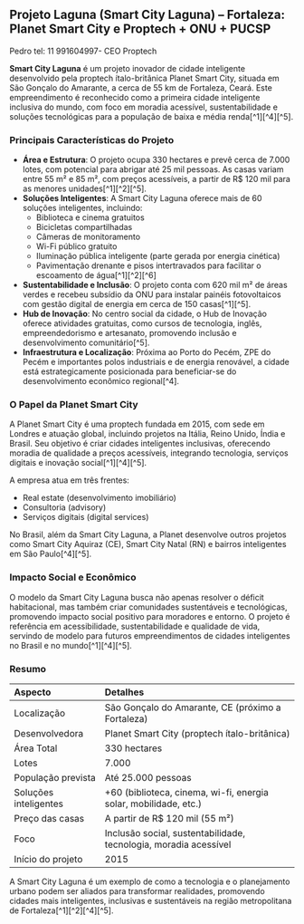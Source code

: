 
## Projeto Laguna (Smart City Laguna) – Fortaleza: Planet Smart City e Proptech + ONU + PUCSP

Pedro tel: 11 991604997- CEO Proptech

**Smart City Laguna** é um projeto inovador de cidade inteligente desenvolvido pela proptech ítalo-britânica Planet Smart City, situada em São Gonçalo do Amarante, a cerca de 55 km de Fortaleza, Ceará. Este empreendimento é reconhecido como a primeira cidade inteligente inclusiva do mundo, com foco em moradia acessível, sustentabilidade e soluções tecnológicas para a população de baixa e média renda[^1][^4][^5].

### Principais Características do Projeto

- **Área e Estrutura**: O projeto ocupa 330 hectares e prevê cerca de 7.000 lotes, com potencial para abrigar até 25 mil pessoas. As casas variam entre 55 m² e 85 m², com preços acessíveis, a partir de R\$ 120 mil para as menores unidades[^1][^2][^5].
- **Soluções Inteligentes**: A Smart City Laguna oferece mais de 60 soluções inteligentes, incluindo:
    - Biblioteca e cinema gratuitos
    - Bicicletas compartilhadas
    - Câmeras de monitoramento
    - Wi-Fi público gratuito
    - Iluminação pública inteligente (parte gerada por energia cinética)
    - Pavimentação drenante e pisos intertravados para facilitar o escoamento de água[^1][^2][^6]
- **Sustentabilidade e Inclusão**: O projeto conta com 620 mil m² de áreas verdes e recebeu subsídio da ONU para instalar painéis fotovoltaicos com gestão digital de energia em cerca de 150 casas[^1][^5].
- **Hub de Inovação**: No centro social da cidade, o Hub de Inovação oferece atividades gratuitas, como cursos de tecnologia, inglês, empreendedorismo e artesanato, promovendo inclusão e desenvolvimento comunitário[^5].
- **Infraestrutura e Localização**: Próxima ao Porto do Pecém, ZPE do Pecém e importantes polos industriais e de energia renovável, a cidade está estrategicamente posicionada para beneficiar-se do desenvolvimento econômico regional[^4].


### O Papel da Planet Smart City

A Planet Smart City é uma proptech fundada em 2015, com sede em Londres e atuação global, incluindo projetos na Itália, Reino Unido, Índia e Brasil. Seu objetivo é criar cidades inteligentes inclusivas, oferecendo moradia de qualidade a preços acessíveis, integrando tecnologia, serviços digitais e inovação social[^1][^4][^5].

A empresa atua em três frentes:

- Real estate (desenvolvimento imobiliário)
- Consultoria (advisory)
- Serviços digitais (digital services)

No Brasil, além da Smart City Laguna, a Planet desenvolve outros projetos como Smart City Aquiraz (CE), Smart City Natal (RN) e bairros inteligentes em São Paulo[^4][^5].

### Impacto Social e Econômico

O modelo da Smart City Laguna busca não apenas resolver o déficit habitacional, mas também criar comunidades sustentáveis e tecnológicas, promovendo impacto social positivo para moradores e entorno. O projeto é referência em acessibilidade, sustentabilidade e qualidade de vida, servindo de modelo para futuros empreendimentos de cidades inteligentes no Brasil e no mundo[^1][^4][^5].

### Resumo

| Aspecto | Detalhes |
| :-- | :-- |
| Localização | São Gonçalo do Amarante, CE (próximo a Fortaleza) |
| Desenvolvedora | Planet Smart City (proptech ítalo-britânica) |
| Área Total | 330 hectares |
| Lotes | 7.000 |
| População prevista | Até 25.000 pessoas |
| Soluções inteligentes | +60 (biblioteca, cinema, wi-fi, energia solar, mobilidade, etc.) |
| Preço das casas | A partir de R\$ 120 mil (55 m²) |
| Foco | Inclusão social, sustentabilidade, tecnologia, moradia acessível |
| Início do projeto | 2015 |

A Smart City Laguna é um exemplo de como a tecnologia e o planejamento urbano podem ser aliados para transformar realidades, promovendo cidades mais inteligentes, inclusivas e sustentáveis na região metropolitana de Fortaleza[^1][^2][^4][^5].

